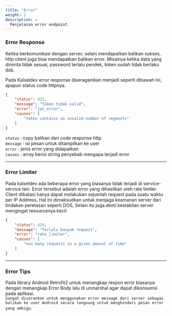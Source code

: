 ```yaml
---
title: "Error"
weight: 2
description: >
  Penjelasan error endpoint.
---
```


### Error Response

Ketika berkomunikasi dengan server, selain mendapatkan balikan sukses, http client juga bisa mendapatkan balikan error. Misalnya ketika data yang diminta tidak sesuai, password terlalu pendek, token sudah tidak berlaku dsb.

Pada Kalseldev error response diseragamkan menjadi seperti dibawah ini, apapun status code httpnya.

```json
{
    "status": 422,
    "message": "Token tidak valid",
    "error": "jwt_error",
    "causes": [
        "token contains an invalid number of segments"
    ]
}
```

`status` : copy balikan dari code response http  
`message` : isi pesan untuk ditampilkan ke user  
`error` : jenis error yang didapatkan  
`causes` : array berisi string penyebab mengapa terjadi error  

---


### Error Limiter

Pada kalseldev ada beberapa error yang biasanya tidak terjadi di service-service lain. Error tersebut adalah error yang dihasilkan oleh rate limiter. 
Client dibatasi hanya dapat melakukan sejumlah request pada suatu waktu per IP Address. Hal ini dimaksudkan untuk menjaga keamanan server dari tindakan peretasan seperti DOS, Selain itu juga demi kestabilan server mengingat resourcenya kecil.

```json
{
    "status": 429,
    "message": "Terlalu banyak request",
    "error": "rate_limiter",
    "causes": [
        "too many requests in a given amount of time"
    ]
}
```

---

### Error Tips

Pada library Android Retrofit2 untuk menangkap respon error biasanya dengan menangkap Error Body lalu di unmarshal agar dapat dikonsumsi pada aplikasi.  
`Sangat disarankan untuk menggunakan error message dari server sebagai balikan ke user Android secara langsung untuk menghindari pesan error yang ambigu`.



